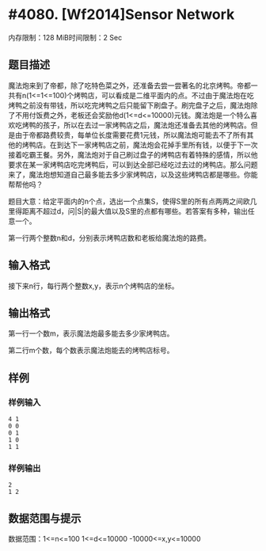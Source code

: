 # #4080. [Wf2014]Sensor Network

内存限制：128 MiB时间限制：2 Sec

## 题目描述

 魔法炮来到了帝都，除了吃特色菜之外，还准备去尝一尝著名的北京烤鸭。帝都一共有n(1<=1<=100)个烤鸭店，可以看成是二维平面内的点。不过由于魔法炮在吃烤鸭之前没有带钱，所以吃完烤鸭之后只能留下刷盘子。刷完盘子之后，魔法炮除了不用付饭费之外，老板还会奖励他d(1<=d<=10000)元钱。魔法炮是一个特么喜欢吃烤鸭的孩子，所以在去过一家烤鸭店之后，魔法炮还准备去其他的烤鸭店。但是由于帝都路费较贵，每单位长度需要花费1元钱，所以魔法炮可能去不了所有其他的烤鸭店。在到达下一家烤鸭店之前，魔法炮会花掉手里所有钱，以便于下一次接着吃霸王餐。另外，魔法炮对于自己刷过盘子的烤鸭店有着特殊的感情，所以他要求在某一家烤鸭店吃完烤鸭后，可以到达全部已经吃过去过的烤鸭店。那么问题来了，魔法炮想知道自己最多能去多少家烤鸭店，以及这些烤鸭店都是哪些。你能帮帮他吗？

题目大意：给定平面内的n个点，选出一个点集S，使得S里的所有点两两之间欧几里得距离不超过d，问|S|的最大值以及S里的点都有哪些。若答案有多种，输出任意一个。

第一行两个整数n和d，分别表示烤鸭店数和老板给魔法炮的路费。

## 输入格式

接下来n行，每行两个整数x,y，表示n个烤鸭店的坐标。

## 输出格式

第一行一个数m，表示魔法炮最多能去多少家烤鸭店。

第二行m个数，每个数表示魔法炮能去的烤鸭店标号。

## 样例

### 样例输入

    
    4 1
    0 0
    0 1
    1 0
    1 1
    
    

### 样例输出

    
    2
    1 2
    
    

## 数据范围与提示

 数据范围：1<=n<=100  1<=d<=10000  -10000<=x,y<=10000
